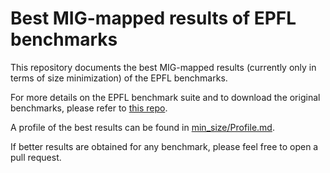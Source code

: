 # Best MIG-mapped results of EPFL benchmarks

This repository documents the best MIG-mapped results (currently only in terms of size minimization) of the EPFL benchmarks.

For more details on the EPFL benchmark suite and to download the original benchmarks, please refer to [this repo](https://github.com/lsils/benchmarks).

A profile of the best results can be found in [min_size/Profile.md](min_size/Profile.md).

If better results are obtained for any benchmark, please feel free to open a pull request.
